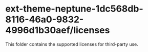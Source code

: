 # ext-theme-neptune-1dc568db-8116-46a0-9832-4996d1b30aef/licenses

This folder contains the supported licenses for third-party use.
